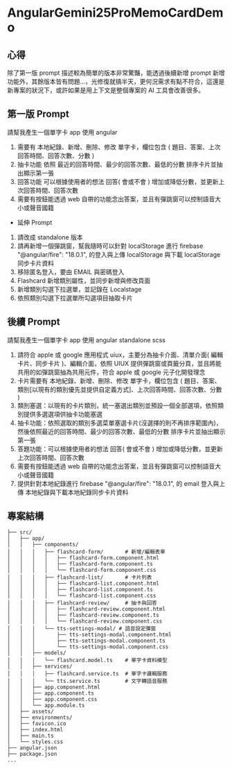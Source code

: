# AngularGemini25ProMemoCardDemo

## 心得

除了第一版 prompt 描述較為簡單的版本非常驚豔，能透過後續新增 prompt 新增功能外，其餘版本皆有問題...，光修復就搞半天，更何況需求有點不符合，這還是新專案的狀況下，或許如果是用上下文是整個專案的 AI 工具會改善很多。

## 第一版 Prompt

請幫我產生一個單字卡 app 使用 angular

1. 需要有 本地紀錄、新增、刪除、修改 單字卡，欄位包含 ( 題目、答案、上次回答時間、回答次數、分數 )
2. 抽卡功能 依照 最近的回答時間、最少的回答次數、最低的分數 排序卡片並抽出顯示第一張
3. 回答功能 可以根據使用者的想法 回答( 會或不會 ) 增加或降低分數，並更新上次回答時間、回答次數
4. 需要有按鈕能透過 web 自帶的功能念出答案，並且有彈跳窗可以控制語音大小或聲音國籍

- 延伸 Prompt

1. 請改成 standalone 版本
2. 請再新增一個彈跳窗，幫我隨時可以針對 localStorage 進行 firebase "@angular/fire": "18.0.1", 的登入與上傳 localStorage  與下載 localStorage  同步卡片資料
3. 移除匿名登入，要由 EMAIL 與密碼登入
4. Flashcard 新增類別屬性，並同步新增與修改頁面
5. 新增類別勾選下拉選單，並記錄在 Localstage
6. 依照類別勾選下拉選單所勾選項目抽取卡片

## 後續 Prompt 

請幫我產生一個單字卡 app 使用 angular standalone scss

1. 請符合 apple 或 google 應用程式 uiux，主要分為抽卡介面、清單介面( 編輯卡片、同步卡片 )、編輯介面，依照 UIUX 提供彈跳窗或頁籤分頁，並且將能共用的如彈跳窗抽為共用元件，符合 apple 或 google 元子化開發理念
2. 卡片需要有 本地紀錄、新增、刪除、修改 單字卡，欄位包含 ( 題目、答案、類別[以現有的類別優先並提供自定義方式]、上次回答時間、回答次數、分數 )
3. 類別塞選：以現有的卡片類別，統一塞選出類別並預設一個全部選項，依照類別提供多選選項供抽卡功能塞選
4. 抽卡功能：依照選取的類別多選菜單塞選卡片(沒選擇的則不再排序範圍內)，然後依照最近的回答時間、最少的回答次數、最低的分數 排序卡片並抽出顯示第一張
5. 答題功能：可以根據使用者的想法 回答( 會或不會 ) 增加或降低分數，並更新上次回答時間、回答次數
6. 需要有按鈕能透過 web 自帶的功能念出答案，並且有彈跳窗可以控制語音大小或聲音國籍
7. 提供針對本地紀錄進行 firebase "@angular/fire": "18.0.1", 的 email 登入與上傳 本地紀錄與下載本地紀錄同步卡片資料

## 專案結構

```
├── src/
│   ├── app/
│   │   ├── components/
│   │   │   ├── flashcard-form/       # 新增/編輯表單
│   │   │   │   ├── flashcard-form.component.html
│   │   │   │   ├── flashcard-form.component.ts
│   │   │   │   └── flashcard-form.component.css
│   │   │   ├── flashcard-list/       # 卡片列表
│   │   │   │   ├── flashcard-list.component.html
│   │   │   │   ├── flashcard-list.component.ts
│   │   │   │   └── flashcard-list.component.css
│   │   │   ├── flashcard-review/     # 抽卡與回答
│   │   │   │   ├── flashcard-review.component.html
│   │   │   │   ├── flashcard-review.component.ts
│   │   │   │   └── flashcard-review.component.css
│   │   │   └── tts-settings-modal/ # 語音設定彈窗
│   │   │       ├── tts-settings-modal.component.html
│   │   │       ├── tts-settings-modal.component.ts
│   │   │       └── tts-settings-modal.component.css
│   │   ├── models/
│   │   │   └── flashcard.model.ts    # 單字卡資料模型
│   │   ├── services/
│   │   │   ├── flashcard.service.ts  # 單字卡邏輯服務
│   │   │   └── tts.service.ts        # 文字轉語音服務
│   │   ├── app.component.html
│   │   ├── app.component.ts
│   │   ├── app.component.css
│   │   └── app.module.ts
│   ├── assets/
│   ├── environments/
│   ├── favicon.ico
│   ├── index.html
│   ├── main.ts
│   └── styles.css
├── angular.json
├── package.json
...
```
